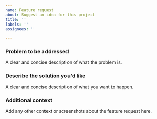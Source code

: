 ```yaml
---
name: Feature request
about: Suggest an idea for this project
title: ''
labels: ''
assignees: ''

---
```


### Problem to be addressed
A clear and concise description of what the problem is.

### Describe the solution you'd like
A clear and concise description of what you want to happen.

### Additional context
Add any other context or screenshots about the feature request here.
